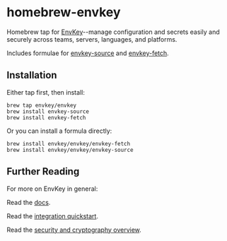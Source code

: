 # homebrew-envkey

Homebrew tap for [EnvKey](https://www.envkey.com)--manage configuration and secrets easily and securely across teams, servers, languages, and platforms.

Includes formulae for [envkey-source](https://github.com/envkey/envkey-source) and [envkey-fetch](https://github.com/envkey/envkey-fetch).

## Installation

Either tap first, then install:

```
brew tap envkey/envkey
brew install envkey-source
brew install envkey-fetch
```

Or you can install a formula directly:

```
brew install envkey/envkey/envkey-fetch
brew install envkey/envkey/envkey-source
```

## Further Reading

For more on EnvKey in general:

Read the [docs](https://docs.envkey.com).

Read the [integration quickstart](https://docs.envkey.com/integration-quickstart.html).

Read the [security and cryptography overview](https://security.envkey.com).
